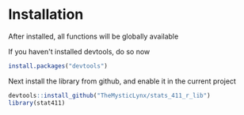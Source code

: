 # Installation
After installed, all functions will be globally available

If you haven't installed devtools, do so now
```R
install.packages("devtools")
```

Next install the library from github, and enable it in the current project
```R
devtools::install_github("TheMysticLynx/stats_411_r_lib")
library(stat411)
```
